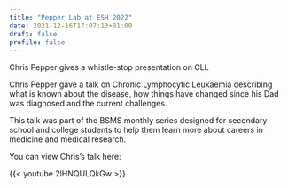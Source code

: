 ```yaml
---
title: "Pepper Lab at ESH 2022"
date: 2021-12-16T17:07:13+01:00
draft: false
profile: false 
---
```


Chris Pepper gives a whistle-stop presentation on CLL

Chris Pepper gave a talk on Chronic Lymphocytic Leukaemia describing what is known about the disease, how things have changed since his Dad was diagnosed and the current challenges. 

This talk was part of the BSMS monthly series designed for secondary school and college students to help them learn more about careers in medicine and medical research. 

You can view Chris’s talk here:

{{< youtube 2lHNQULQkGw >}}
